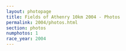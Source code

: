 ```yaml
---
layout: photopage
title: Fields of Athenry 10km 2004 - Photos
permalink: 2004/photos.html
section: photos
numphotos: 1
race_year: 2004
---
```

